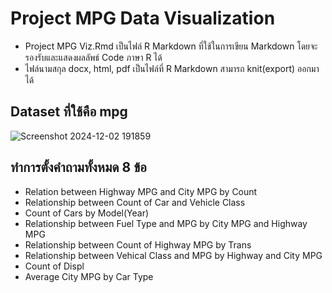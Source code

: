 # Project MPG Data Visualization 

- Project MPG Viz.Rmd เป็นไฟล์ R Markdown ที่ใช้ในการเขียน Markdown โดยจะรองรับและแสดงผลลัพธ์ Code ภาษา R ได้
- ไฟล์นามสกุล docx, html, pdf เป็นไฟล์ที่ R Markdown สามารถ knit(export) ออกมาได้

## Dataset ที่ใช้คือ mpg
![Screenshot 2024-12-02 191859](https://github.com/user-attachments/assets/02071f94-8589-4dfb-b52f-fadabec556c9)

## ทำการตั้งคำถามทั้งหมด 8 ข้อ
- Relation between Highway MPG and City MPG by Count
- Relationship between Count of Car and Vehicle Class
- Count of Cars by Model(Year)
- Relationship between Fuel Type and MPG by City MPG and Highway MPG
- Relationship between Count of Highway MPG by Trans
- Relationship between Vehical Class and MPG by Highway and City MPG
- Count of Displ
- Average City MPG by Car Type
